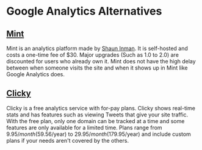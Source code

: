 # Google Analytics Alternatives

## [Mint](http://haveamint.com)

Mint is an analytics platform made by [Shaun
Inman](http://www.shauninman.com/pilation/). It is self-hosted and costs a
one-time fee of $30. Major upgrades (Such as 1.0 to 2.0) are discounted for
users who already own it. Mint does not have the high delay between when someone
visits the site and when it shows up in Mint like Google Analytics does.

## [Clicky](http://getclicky.com)

Clicky is a free analytics service with for-pay plans. Clicky shows real-time
stats and has features such as viewing Tweets that give your site traffic. With
the free plan, only one domain can be tracked at a time and some features are
only available for a limited time. Plans range from $9.95/month ($59.56/year) to
$29.95/month ($179.95/year) and include custom plans if your needs aren't covered
by the others.